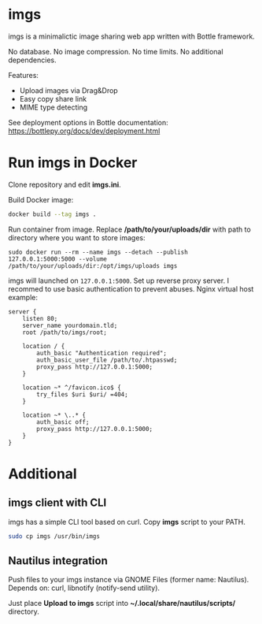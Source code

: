 # imgs

imgs is a minimalictic image sharing web app written with Bottle framework.

No database. No image compression. No time limits. No additional dependencies.

Features:

* Upload images via Drag&Drop
* Easy copy share link
* MIME type detecting

See deployment options in Bottle documentation: https://bottlepy.org/docs/dev/deployment.html

# Run imgs in Docker

Clone repository and edit **imgs.ini**.

Build Docker image:

```bash
docker build --tag imgs .
```

Run container from image. Replace **/path/to/your/uploads/dir** with path to directory where you want to store images:

```
sudo docker run --rm --name imgs --detach --publish 127.0.0.1:5000:5000 --volume /path/to/your/uploads/dir:/opt/imgs/uploads imgs
```

imgs will launched on `127.0.0.1:5000`. Set up reverse proxy server. I recommed to use basic authentication to prevent abuses. Nginx virtual host example:

```nginx
server {
    listen 80;
    server_name yourdomain.tld;
    root /path/to/imgs/root;

    location / {
        auth_basic "Authentication required";
        auth_basic_user_file /path/to/.htpasswd;
        proxy_pass http://127.0.0.1:5000;
    }

    location ~* ^/favicon.ico$ {
        try_files $uri $uri/ =404;
    }

    location ~* \..* {
        auth_basic off;
        proxy_pass http://127.0.0.1:5000;
    }
}
```

# Additional

## imgs client with CLI

imgs has a simple CLI tool based on curl. Copy **imgs** script to your PATH.

```bash
sudo cp imgs /usr/bin/imgs
```

## Nautilus integration

Push files to your imgs instance via GNOME Files (former name: Nautilus). Depends on: curl, libnotify (notify-send utility).

Just place **Upload to imgs** script into **~/.local/share/nautilus/scripts/** directory.
